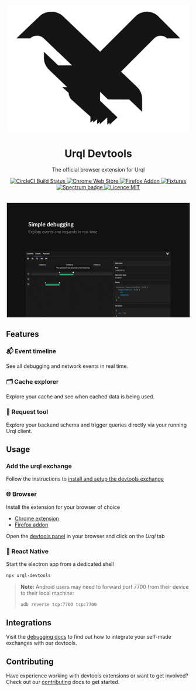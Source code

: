 <div align="center">
  <img alt="logo" src="https://raw.githubusercontent.com/FormidableLabs/urql-devtools/master/src/assets/icon.svg?sanitize=true" />
  <h1>Urql Devtools</h1>
  <p>The official browser extension for Urql</p>
  <a href="https://circleci.com/gh/FormidableLabs/workflows/urql-devtools">
    <img alt="CircleCI Build Status" src="https://badgen.net/circleci/github/FormidableLabs/urql-devtools/master?label=build" />
  </a>
  <a href="https://chrome.google.com/webstore/detail/urql-devtools/mcfphkbpmkbeofnkjehahlmidmceblmm">
    <img alt="Chrome Web Store" src="https://badgen.net/chrome-web-store/v/mcfphkbpmkbeofnkjehahlmidmceblmm?color=fbbc07" />
  </a>
  <a href="https://addons.mozilla.org/en-GB/firefox/addon/urql-devtools/">
    <img alt="Firefox Addon" src="https://badgen.net/amo/v/urql-devtools?color=ff7821" />
  </a>
  <a href="https://urql-devtools.netlify.com/">
    <img alt="Fixtures" src="https://badgen.net/badge/fixtures/netlify/cyan" />
  </a>
  <a href="https://spectrum.chat/urql">
    <img alt="Spectrum badge" src="https://badgen.net/badge/chat/spectrum/purple" />
  </a>
  <a href="https://github.com/FormidableLabs/urql-devtools/blob/master/LICENSE">
    <img alt="Licence MIT" src="https://badgen.net/github/license/FormidableLabs/urql-devtools" />
  </a>
</div>

<br />
<br />

<div align="center">
  <img width="500" src="https://raw.githubusercontent.com/FormidableLabs/urql-devtools/ed4391cefc94bb0394e00cf4e405838ddc8e854d/assets/preview.gif" />
</div>

## Features

### 📬 Event timeline

See all debugging and network events in real time.

### 🗂 Cache explorer

Explore your cache and see when cached data is being used.

### 🚀 Request tool

Explore your backend schema and trigger queries directly via your running Urql client.

## Usage

### Add the urql exchange

Follow the instructions to [install and setup the devtools exchange](https://github.com/FormidableLabs/urql-devtools-exchange#usage)

### 🌐 Browser

Install the extension for your browser of choice

- [Chrome extension](https://chrome.google.com/webstore/detail/urql-devtools/mcfphkbpmkbeofnkjehahlmidmceblmm)
- [Firefox addon](https://addons.mozilla.org/en-GB/firefox/addon/urql-devtools)

Open the [devtools panel](https://developers.google.com/web/tools/chrome-devtools/open) in your browser and click on the _Urql_ tab

### 📱 React Native

Start the electron app from a dedicated shell

```sh
npx urql-devtools
```

> **Note:** Android users may need to forward port 7700 from their device to their local machine:
>
> ```sh
> adb reverse tcp:7700 tcp:7700
> ```

## Integrations

Visit the [debugging docs](https://formidable.com/open-source/urql/docs/advanced/debugging/#adding-your-own-debug-events) to find out how to integrate your self-made exchanges with our devtools.

## Contributing

Have experience working with devtools extensions or want to get involved? Check out our [contributing](./CONTRIBUTING.md) docs to get started.
